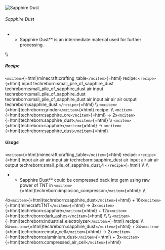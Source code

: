 ![Sapphire Dust](/mods/techreborn/sapphire_dust.png)

###### Sapphire Dust

-   -   Sapphire Dust** is an intermediate material used for further
        processing.

\\\\

##### Recipe

`<mcitem>`{=html}minecraft:crafting_table`</mcitem>`{=html} recipe:
`<recipe>`{=html} input techreborn:small_pile_of_sapphire_dust
techreborn:small_pile_of_sapphire_dust air input
techreborn:small_pile_of_sapphire_dust
techreborn:small_pile_of_sapphire_dust air input air air air output
techreborn:sapphire_dust `</recipe>`{=html} \\\\
`<mcitem>`{=html}techreborn:grinder`</mcitem>`{=html} recipe: \\\\
`<mcitem>`{=html}techreborn:sapphire_ore`</mcitem>`{=html} -\>
2x`<mcitem>`{=html}techreborn:sapphire_dust`</mcitem>`{=html} \\\\
`<mcitem>`{=html}techreborn:sapphire`</mcitem>`{=html} -\>
`<mcitem>`{=html}techreborn:sapphire_dust`</mcitem>`{=html}

##### Usage

`<mcitem>`{=html}minecraft:crafting_table`</mcitem>`{=html} recipe:
`<recipe>`{=html} input air air air input air techreborn:sapphire_dust
air input air air air output techreborn:small_pile_of_sapphire_dust,4
`</recipe>`{=html} \\\\ \\\\

-   -   Sapphire Dust** could be compressed back into gem using raw
        power of TNT in
        `<mcitem>`{=html}techreborn:implosion_compressor`</mcitem>`{=html}:
        \\\\

4x`<mcitem>`{=html}techreborn:sapphire_dust`</mcitem>`{=html} +
16x`<mcitem>`{=html}minecraft:TNT`</mcitem>`{=html} -\>
3x`<mcitem>`{=html}techreborn:sapphire`</mcitem>`{=html} +
12x`<mcitem>`{=html}techreborn:dark_ashes`</mcitem>`{=html} \\\\ \\\\
`<mcitem>`{=html}techreborn:industrial_electrolyzer`</mcitem>`{=html}
recipe: \\\\
8x`<mcitem>`{=html}techreborn:sapphire_dust`</mcitem>`{=html} +
3x`<mcitem>`{=html}techreborn:empty_cell`</mcitem>`{=html} -\>
2x`<mcitem>`{=html}techreborn:aluminium_dust`</mcitem>`{=html} +
3x`<mcitem>`{=html}techreborn:compressed_air_cell`</mcitem>`{=html}

